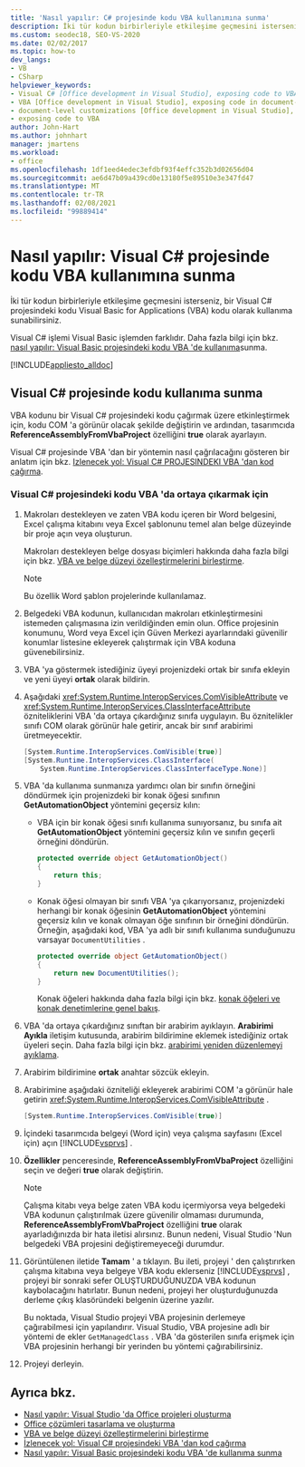 ```yaml
---
title: 'Nasıl yapılır: C# projesinde kodu VBA kullanımına sunma'
description: İki tür kodun birbirleriyle etkileşime geçmesini isterseniz, bir Visual C# projesindeki kodu Visual Basic for Applications (VBA) koduna nasıl kullanıma sunabileceğinizi öğrenin.
ms.custom: seodec18, SEO-VS-2020
ms.date: 02/02/2017
ms.topic: how-to
dev_langs:
- VB
- CSharp
helpviewer_keywords:
- Visual C# [Office development in Visual Studio], exposing code to VBA
- VBA [Office development in Visual Studio], exposing code in document-level customizations
- document-level customizations [Office development in Visual Studio], exposing code
- exposing code to VBA
author: John-Hart
ms.author: johnhart
manager: jmartens
ms.workload:
- office
ms.openlocfilehash: 1df1eed4edec3efdbf93f4effc352b3d02656d04
ms.sourcegitcommit: ae6d47b09a439cd0e13180f5e89510e3e347fd47
ms.translationtype: MT
ms.contentlocale: tr-TR
ms.lasthandoff: 02/08/2021
ms.locfileid: "99889414"
---
```

# <a name="how-to-expose-code-to-vba-in-a-visual-c-project"></a>Nasıl yapılır: Visual C# projesinde kodu VBA kullanımına sunma
  İki tür kodun birbirleriyle etkileşime geçmesini isterseniz, bir Visual C# projesindeki kodu Visual Basic for Applications (VBA) kodu olarak kullanıma sunabilirsiniz.

 Visual C# işlemi Visual Basic işlemden farklıdır. Daha fazla bilgi için bkz. [nasıl yapılır: Visual Basic projesindeki kodu VBA 'de kullanıma](../vsto/how-to-expose-code-to-vba-in-a-visual-basic-project.md)sunma.

 [!INCLUDE[appliesto_alldoc](../vsto/includes/appliesto-alldoc-md.md)]

## <a name="expose-code-in-a-visual-c-project"></a>Visual C# projesinde kodu kullanıma sunma
 VBA kodunu bir Visual C# projesindeki kodu çağırmak üzere etkinleştirmek için, kodu COM 'a görünür olacak şekilde değiştirin ve ardından, tasarımcıda **ReferenceAssemblyFromVbaProject** özelliğini **true** olarak ayarlayın.

 Visual C# projesinde VBA 'dan bir yöntemin nasıl çağrılacağını gösteren bir anlatım için bkz. [Izlenecek yol: Visual C&#35; PROJESINDEKI VBA 'dan kod çağırma](../vsto/walkthrough-calling-code-from-vba-in-a-visual-csharp-project.md).

### <a name="to-expose-code-in-a-visual-c-project-to-vba"></a>Visual C# projesindeki kodu VBA 'da ortaya çıkarmak için

1. Makroları destekleyen ve zaten VBA kodu içeren bir Word belgesini, Excel çalışma kitabını veya Excel şablonunu temel alan belge düzeyinde bir proje açın veya oluşturun.

    Makroları destekleyen belge dosyası biçimleri hakkında daha fazla bilgi için bkz. [VBA ve belge düzeyi özelleştirmelerini birleştirme](../vsto/combining-vba-and-document-level-customizations.md).

   > [!NOTE]
   > Bu özellik Word şablon projelerinde kullanılamaz.

2. Belgedeki VBA kodunun, kullanıcıdan makroları etkinleştirmesini istemeden çalışmasına izin verildiğinden emin olun. Office projesinin konumunu, Word veya Excel için Güven Merkezi ayarlarındaki güvenilir konumlar listesine ekleyerek çalıştırmak için VBA koduna güvenebilirsiniz.

3. VBA 'ya göstermek istediğiniz üyeyi projenizdeki ortak bir sınıfa ekleyin ve yeni üyeyi **ortak** olarak bildirin.

4. Aşağıdaki <xref:System.Runtime.InteropServices.ComVisibleAttribute> ve <xref:System.Runtime.InteropServices.ClassInterfaceAttribute> özniteliklerini VBA 'da ortaya çıkardığınız sınıfa uygulayın. Bu öznitelikler sınıfı COM olarak görünür hale getirir, ancak bir sınıf arabirimi üretmeyecektir.

   ```csharp
   [System.Runtime.InteropServices.ComVisible(true)]
   [System.Runtime.InteropServices.ClassInterface(
       System.Runtime.InteropServices.ClassInterfaceType.None)]
   ```

5. VBA 'da kullanıma sunmanıza yardımcı olan bir sınıfın örneğini döndürmek için projenizdeki bir konak öğesi sınıfının **GetAutomationObject** yöntemini geçersiz kılın:

   - VBA için bir konak öğesi sınıfı kullanıma sunıyorsanız, bu sınıfa ait **GetAutomationObject** yöntemini geçersiz kılın ve sınıfın geçerli örneğini döndürün.

     ```csharp
     protected override object GetAutomationObject()
     {
         return this;
     }
     ```

   - Konak öğesi olmayan bir sınıfı VBA 'ya çıkarıyorsanız, projenizdeki herhangi bir konak öğesinin **GetAutomationObject** yöntemini geçersiz kılın ve konak olmayan öğe sınıfının bir örneğini döndürün. Örneğin, aşağıdaki kod, VBA 'ya adlı bir sınıfı kullanıma sunduğunuzu varsayar `DocumentUtilities` .

     ```csharp
     protected override object GetAutomationObject()
     {
         return new DocumentUtilities();
     }
     ```

     Konak öğeleri hakkında daha fazla bilgi için bkz. [konak öğeleri ve konak denetimlerine genel bakış](../vsto/host-items-and-host-controls-overview.md).

6. VBA 'da ortaya çıkardığınız sınıftan bir arabirim ayıklayın. **Arabirimi Ayıkla** iletişim kutusunda, arabirim bildirimine eklemek istediğiniz ortak üyeleri seçin. Daha fazla bilgi için bkz. [arabirimi yeniden düzenlemeyi ayıklama](../ide/reference/extract-interface.md).

7. Arabirim bildirimine **ortak** anahtar sözcük ekleyin.

8. Arabirimine aşağıdaki özniteliği ekleyerek arabirimi COM 'a görünür hale getirin <xref:System.Runtime.InteropServices.ComVisibleAttribute> .

   ```csharp
   [System.Runtime.InteropServices.ComVisible(true)]
   ```

9. İçindeki tasarımcıda belgeyi (Word için) veya çalışma sayfasını (Excel için) açın [!INCLUDE[vsprvs](../sharepoint/includes/vsprvs-md.md)] .

10. **Özellikler** penceresinde, **ReferenceAssemblyFromVbaProject** özelliğini seçin ve değeri **true** olarak değiştirin.

    > [!NOTE]
    > Çalışma kitabı veya belge zaten VBA kodu içermiyorsa veya belgedeki VBA kodunun çalıştırılmak üzere güvenilir olmaması durumunda, **ReferenceAssemblyFromVbaProject** özelliğini **true** olarak ayarladığınızda bir hata iletisi alırsınız. Bunun nedeni, Visual Studio 'Nun belgedeki VBA projesini değiştiremeyeceği durumdur.

11. Görüntülenen iletide **Tamam** ' a tıklayın. Bu ileti, projeyi ' den çalıştırırken çalışma kitabına veya belgeye VBA kodu eklerseniz [!INCLUDE[vsprvs](../sharepoint/includes/vsprvs-md.md)] , projeyi bir sonraki sefer OLUŞTURDUĞUNUZDA VBA kodunun kaybolacağını hatırlatır. Bunun nedeni, projeyi her oluşturduğunuzda derleme çıkış klasöründeki belgenin üzerine yazılır.

     Bu noktada, Visual Studio projeyi VBA projesinin derlemeye çağırabilmesi için yapılandırır. Visual Studio, VBA projesine adlı bir yöntemi de ekler `GetManagedClass` . VBA 'da gösterilen sınıfa erişmek için VBA projesinin herhangi bir yerinden bu yöntemi çağırabilirsiniz.

12. Projeyi derleyin.

## <a name="see-also"></a>Ayrıca bkz.
- [Nasıl yapılır: Visual Studio 'da Office projeleri oluşturma](../vsto/how-to-create-office-projects-in-visual-studio.md)
- [Office çözümleri tasarlama ve oluşturma](../vsto/designing-and-creating-office-solutions.md)
- [VBA ve belge düzeyi özelleştirmelerini birleştirme](../vsto/combining-vba-and-document-level-customizations.md)
- [İzlenecek yol: Visual C&#35; projesindeki VBA 'dan kod çağırma](../vsto/walkthrough-calling-code-from-vba-in-a-visual-csharp-project.md)
- [Nasıl yapılır: Visual Basic projesindeki kodu VBA 'de kullanıma sunma](../vsto/how-to-expose-code-to-vba-in-a-visual-basic-project.md)
